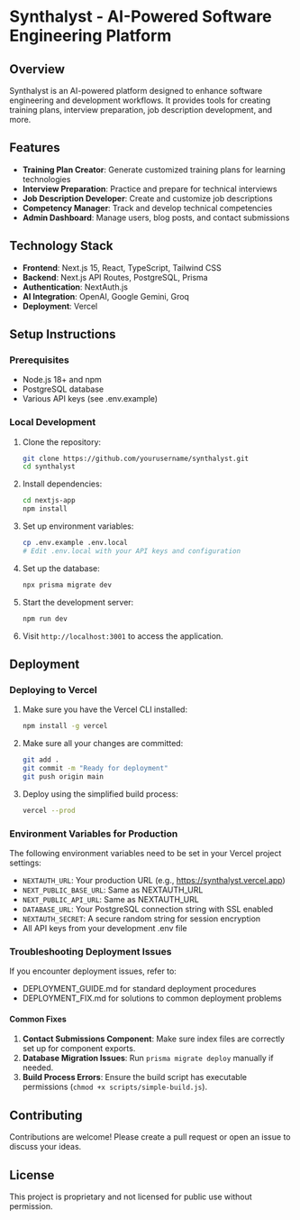 # Synthalyst - AI-Powered Software Engineering Platform

## Overview

Synthalyst is an AI-powered platform designed to enhance software engineering and development workflows. It provides tools for creating training plans, interview preparation, job description development, and more.

## Features

- **Training Plan Creator**: Generate customized training plans for learning technologies
- **Interview Preparation**: Practice and prepare for technical interviews
- **Job Description Developer**: Create and customize job descriptions
- **Competency Manager**: Track and develop technical competencies
- **Admin Dashboard**: Manage users, blog posts, and contact submissions

## Technology Stack

- **Frontend**: Next.js 15, React, TypeScript, Tailwind CSS
- **Backend**: Next.js API Routes, PostgreSQL, Prisma
- **Authentication**: NextAuth.js
- **AI Integration**: OpenAI, Google Gemini, Groq
- **Deployment**: Vercel

## Setup Instructions

### Prerequisites

- Node.js 18+ and npm
- PostgreSQL database
- Various API keys (see .env.example)

### Local Development

1. Clone the repository:

   ```bash
   git clone https://github.com/yourusername/synthalyst.git
   cd synthalyst
   ```

2. Install dependencies:

   ```bash
   cd nextjs-app
   npm install
   ```

3. Set up environment variables:

   ```bash
   cp .env.example .env.local
   # Edit .env.local with your API keys and configuration
   ```

4. Set up the database:

   ```bash
   npx prisma migrate dev
   ```

5. Start the development server:

   ```bash
   npm run dev
   ```

6. Visit `http://localhost:3001` to access the application.

## Deployment

### Deploying to Vercel

1. Make sure you have the Vercel CLI installed:

   ```bash
   npm install -g vercel
   ```

2. Make sure all your changes are committed:

   ```bash
   git add .
   git commit -m "Ready for deployment"
   git push origin main
   ```

3. Deploy using the simplified build process:
   ```bash
   vercel --prod
   ```

### Environment Variables for Production

The following environment variables need to be set in your Vercel project settings:

- `NEXTAUTH_URL`: Your production URL (e.g., https://synthalyst.vercel.app)
- `NEXT_PUBLIC_BASE_URL`: Same as NEXTAUTH_URL
- `NEXT_PUBLIC_API_URL`: Same as NEXTAUTH_URL
- `DATABASE_URL`: Your PostgreSQL connection string with SSL enabled
- `NEXTAUTH_SECRET`: A secure random string for session encryption
- All API keys from your development .env file

### Troubleshooting Deployment Issues

If you encounter deployment issues, refer to:

- DEPLOYMENT_GUIDE.md for standard deployment procedures
- DEPLOYMENT_FIX.md for solutions to common deployment problems

#### Common Fixes

1. **Contact Submissions Component**: Make sure index files are correctly set up for component exports.
2. **Database Migration Issues**: Run `prisma migrate deploy` manually if needed.
3. **Build Process Errors**: Ensure the build script has executable permissions (`chmod +x scripts/simple-build.js`).

## Contributing

Contributions are welcome! Please create a pull request or open an issue to discuss your ideas.

## License

This project is proprietary and not licensed for public use without permission.
